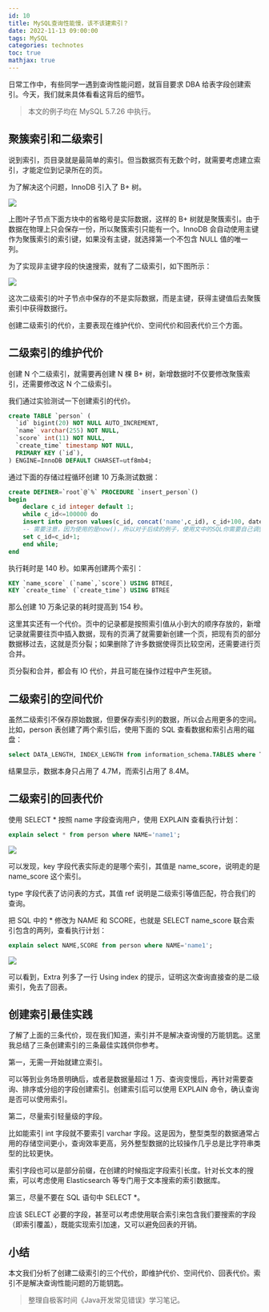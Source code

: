 ```yaml
---
id: 10
title: MySQL查询性能慢，该不该建索引？
date: 2022-11-13 09:00:00
tags: MySQL
categories: technotes
toc: true
mathjax: true
---
```


日常工作中，有些同学一遇到查询性能问题，就盲目要求 DBA 给表字段创建索引。今天，我们就来具体看看这背后的细节。
<!-- more -->
> 本文的例子均在 MySQL 5.7.26 中执行。

## 聚簇索引和二级索引

说到索引，页目录就是最简单的索引。但当数据页有无数个时，就需要考虑建立索引，才能定位到记录所在的页。

为了解决这个问题，InnoDB 引入了 B+ 树。

![](https://technotes.oss-cn-shenzhen.aliyuncs.com/2022/202211132206650.png)

上图叶子节点下面方块中的省略号是实际数据，这样的 B+ 树就是聚簇索引。由于数据在物理上只会保存一份，所以聚簇索引只能有一个。InnoDB 会自动使用主键作为聚簇索引的索引键，如果没有主键，就选择第一个不包含 NULL 值的唯一列。

为了实现非主键字段的快速搜索，就有了二级索引，如下图所示：

![](https://technotes.oss-cn-shenzhen.aliyuncs.com/2022/202211132206799.png)

这次二级索引的叶子节点中保存的不是实际数据，而是主键，获得主键值后去聚簇索引中获得数据行。

创建二级索引的代价，主要表现在维护代价、空间代价和回表代价三个方面。

## 二级索引的维护代价

创建 N 个二级索引，就需要再创建 N 棵 B+ 树，新增数据时不仅要修改聚簇索引，还需要修改这 N 个二级索引。

我们通过实验测试一下创建索引的代价。

```sql
create TABLE `person` (
  `id` bigint(20) NOT NULL AUTO_INCREMENT,
  `name` varchar(255) NOT NULL,
  `score` int(11) NOT NULL,
  `create_time` timestamp NOT NULL,
  PRIMARY KEY (`id`),
) ENGINE=InnoDB DEFAULT CHARSET=utf8mb4;
```

通过下面的存储过程循环创建 10 万条测试数据：

```sql
create DEFINER=`root`@`%` PROCEDURE `insert_person`()
begin
    declare c_id integer default 1;
    while c_id<=100000 do
    insert into person values(c_id, concat('name',c_id), c_id+100, date_sub(NOW(), interval c_id second));
    -- 需要注意，因为使用的是now()，所以对于后续的例子，使用文中的SQL你需要自己调整条件，否则可能看不到文中的效果
    set c_id=c_id+1;
    end while;
end
```

执行耗时是 140 秒。如果再创建两个索引：

```sql
KEY `name_score` (`name`,`score`) USING BTREE,
KEY `create_time` (`create_time`) USING BTREE
```

那么创建 10 万条记录的耗时提高到 154 秒。

这里其实还有一个代价。页中的记录都是按照索引值从小到大的顺序存放的，新增记录就需要往页中插入数据，现有的页满了就需要新创建一个页，把现有页的部分数据移过去，这就是页分裂；如果删除了许多数据使得页比较空闲，还需要进行页合并。

页分裂和合并，都会有 IO 代价，并且可能在操作过程中产生死锁。

## 二级索引的空间代价

虽然二级索引不保存原始数据，但要保存索引列的数据，所以会占用更多的空间。比如，person 表创建了两个索引后，使用下面的 SQL 查看数据和索引占用的磁盘：

```sql
select DATA_LENGTH, INDEX_LENGTH from information_schema.TABLES where TABLE_NAME='person';
```

结果显示，数据本身只占用了 4.7M，而索引占用了 8.4M。

## 二级索引的回表代价

使用 SELECT * 按照 name 字段查询用户，使用 EXPLAIN 查看执行计划：

```sql
explain select * from person where NAME='name1';
```

![](https://technotes.oss-cn-shenzhen.aliyuncs.com/2022/202211132206106.png)

可以发现，key 字段代表实际走的是哪个索引，其值是 name_score，说明走的是 name_score 这个索引。

type 字段代表了访问表的方式，其值 ref 说明是二级索引等值匹配，符合我们的查询。

把 SQL 中的 * 修改为 NAME 和 SCORE，也就是 SELECT name_score 联合索引包含的两列，查看执行计划：

```sql
explain select NAME,SCORE from person where NAME='name1';
```

![](https://technotes.oss-cn-shenzhen.aliyuncs.com/2022/202211132206288.png)

可以看到，Extra 列多了一行 Using index 的提示，证明这次查询直接查的是二级索引，免去了回表。

## 创建索引最佳实践

了解了上面的三条代价，现在我们知道，索引并不是解决查询慢的万能钥匙。这里我总结了三条创建索引的三条最佳实践供你参考。

第一，无需一开始就建立索引。

可以等到业务场景明确后，或者是数据量超过 1 万、查询变慢后，再针对需要查询、排序或分组的字段创建索引。创建索引后可以使用 EXPLAIN 命令，确认查询是否可以使用索引。

第二，尽量索引轻量级的字段。

比如能索引 int 字段就不要索引 varchar 字段。这是因为，整型类型的数据通常占用的存储空间更小，查询效率更高，另外整型数据的比较操作几乎总是比字符串类型的比较更快。

索引字段也可以是部分前缀，在创建的时候指定字段索引长度。针对长文本的搜索，可以考虑使用 Elasticsearch 等专门用于文本搜索的索引数据库。

第三，尽量不要在 SQL 语句中 SELECT *。

应该 SELECT 必要的字段，甚至可以考虑使用联合索引来包含我们要搜索的字段（即索引覆盖），既能实现索引加速，又可以避免回表的开销。

## 小结

本文我们分析了创建二级索引的三个代价，即维护代价、空间代价、回表代价。索引不是解决查询性能问题的万能钥匙。

> 整理自极客时间《Java开发常见错误》学习笔记。
>
